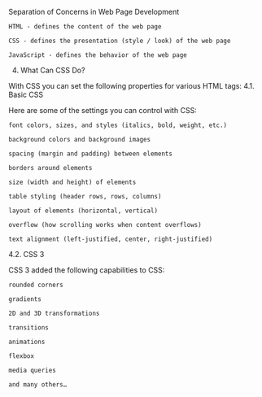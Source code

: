 
Separation of Concerns in Web Page Development

    HTML - defines the content of the web page

    CSS - defines the presentation (style / look) of the web page

    JavaScript - defines the behavior of the web page


4. What Can CSS Do?

With CSS you can set the following properties for various HTML tags:
4.1. Basic CSS

Here are some of the settings you can control with CSS:

    font colors, sizes, and styles (italics, bold, weight, etc.)

    background colors and background images

    spacing (margin and padding) between elements

    borders around elements

    size (width and height) of elements

    table styling (header rows, rows, columns)

    layout of elements (horizontal, vertical)

    overflow (how scrolling works when content overflows)

    text alignment (left-justified, center, right-justified)

4.2. CSS 3

CSS 3 added the following capabilities to CSS:

    rounded corners

    gradients

    2D and 3D transformations

    transitions

    animations

    flexbox

    media queries

    and many others…​

